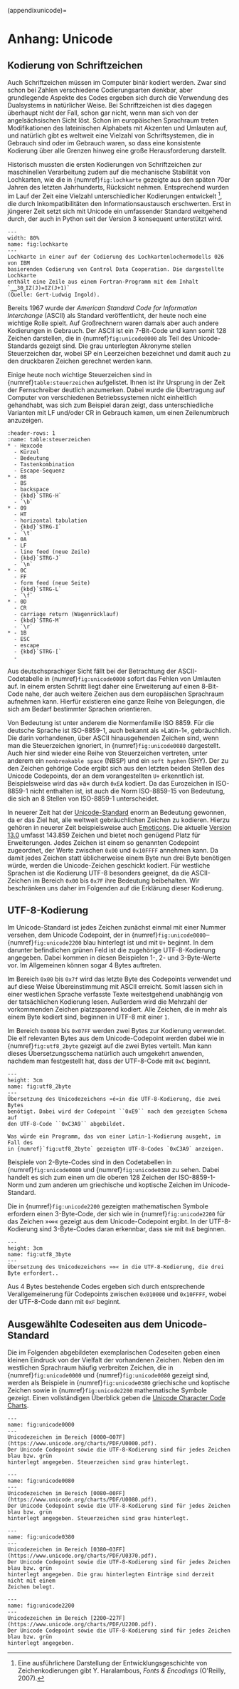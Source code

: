 (appendixunicode)=
# Anhang: Unicode

## Kodierung von Schriftzeichen

Auch Schriftzeichen müssen im Computer binär kodiert werden. Zwar sind schon
bei Zahlen verschiedene Codierungsarten denkbar, aber grundlegende Aspekte des
Codes ergeben sich durch die Verwendung des Dualsystems in natürlicher Weise.
Bei Schriftzeichen ist dies dagegen überhaupt nicht der Fall, schon gar nicht,
wenn man sich von der angelsächsischen Sicht löst. Schon im europäischen
Sprachraum treten Modifikationen des lateinischen Alphabets mit Akzenten und
Umlauten auf, und natürlich gibt es weltweit eine Vielzahl von Schriftsystemen,
die in Gebrauch sind oder im Gebrauch waren, so dass eine konsistente Kodierung
über alle Grenzen hinweg eine große Herausforderung darstellt.

Historisch mussten die ersten Kodierungen von Schriftzeichen zur maschinellen
Verarbeitung zudem auf die mechanische Stabilität von Lochkarten, wie die in
{numref}`fig:lochkarte` gezeigte aus den späten 70er Jahren des letzten
Jahrhunderts, Rücksicht nehmen. Entsprechend wurden im Lauf der Zeit eine
Vielzahl unterschiedlicher Kodierungen entwickelt [^haralambous], die durch
Inkompatibilitäten den Informationsaustausch erschwerten. Erst in jüngerer Zeit
setzt sich mit Unicode ein umfassender Standard weitgehend durch, der auch in
Python seit der Version 3 konsequent unterstützt wird.

```{figure} images/unicode/lochkarte.png
---
width: 80%
name: fig:lochkarte
---
Lochkarte in einer auf der Codierung des Lochkartenlochermodells 026 von IBM
basierenden Codierung von Control Data Cooperation. Die dargestellte Lochkarte
enthält eine Zeile aus einem Fortran-Programm mit dem Inhalt `˽˽˽30˽IZ(J)=IZ(J+1)`
(Quelle: Gert-Ludwig Ingold).
```

[^haralambous]: Eine ausführlichere Darstellung der Entwicklungsgeschichte von Zeichenkodierungen
    gibt Y. Haralambous, *Fonts & Encodings* (O'Reilly, 2007).

Bereits 1967 wurde der *American Standard Code for Information Interchange*
(ASCII) als Standard veröffentlicht, der heute noch eine wichtige Rolle spielt.
Auf Großrechnern waren damals aber auch andere Kodierungen in Gebrauch. Der
ASCII ist ein 7-Bit-Code und kann somit 128 Zeichen darstellen, die in
{numref}`fig:unicode0000` als Teil des Unicode-Standards gezeigt sind.  Die
grau unterlegten Akronyme stellen Steuerzeichen dar, wobei SP ein Leerzeichen
bezeichnet und damit auch zu den druckbaren Zeichen gerechnet werden kann.

Einige heute noch wichtige Steuerzeichen sind in {numref}`table:steuerzeichen`
aufgelistet. Ihnen ist ihr Ursprung in der Zeit der Fernschreiber deutlich
anzumerken. Dabei wurde die Übertragung auf Computer von verschiedenen 
Betriebssystemen nicht einheitlich gehandhabt, was sich zum Beispiel daran
zeigt, dass unterschiedliche Varianten mit LF und/oder CR in Gebrauch kamen,
um einen Zeilenumbruch anzuzeigen.

```{list-table} Ausgewählte Steuerzeichen im ASCII-Standard
:header-rows: 1
:name: table:steuerzeichen
* - Hexcode
  - Kürzel
  - Bedeutung
  - Tastenkombination
  - Escape-Sequenz
* - 08
  - BS
  - backspace
  - {kbd}`STRG-H`
  - `\b`
* - 09
  - HT
  - horizontal tabulation
  - {kbd}`STRG-I`
  - `\t`
* - 0A
  - LF
  - line feed (neue Zeile)
  - {kbd}`STRG-J`
  - `\n`
* - 0C
  - FF
  - form feed (neue Seite)
  - {kbd}`STRG-L`
  - `\f`
* - 0D
  - CR
  - carriage return (Wagenrücklauf)
  - {kbd}`STRG-M`
  - `\r`
* - 1B
  - ESC
  - escape
  - {kbd}`STRG-[`
  -  
```

Aus deutschsprachiger Sicht fällt bei der Betrachtung der ASCII-Codetabelle in
{numref}`fig:unicode0000` sofort das Fehlen von Umlauten auf. In einem ersten
Schritt liegt daher eine Erweiterung auf einen 8-Bit-Code nahe, der auch weitere
Zeichen aus dem europäischen Sprachraum aufnehmen kann. Hierfür existieren eine
ganze Reihe von Belegungen, die sich am Bedarf bestimmter Sprachen orientieren.

Von Bedeutung ist unter anderem die Normenfamilie ISO 8859. Für die deutsche
Sprache ist ISO-8859-1, auch bekannt als »Latin-1«, gebräuchlich. Die darin
vorhandenen, über ASCII hinausgehenden Zeichen sind, wenn man die Steuerzeichen
ignoriert, in {numref}`fig:unicode0080` dargestellt. Auch hier sind wieder
eine Reihe von Steuerzeichen vertreten, unter anderem ein `nonbreakable space`
(NBSP) und ein `soft hyphen` (SHY). Der zu den Zeichen gehörige Code ergibt
sich aus den letzten beiden Stellen des Unicode Codepoints, der an dem
vorangestellten ``U+`` erkenntlich ist.  Beispielsweise wird das »ä« durch
``0xEA`` kodiert. Da das Eurozeichen in ISO-8859-1 nicht enthalten ist, ist
auch die Norm ISO-8859-15 von Bedeutung, die sich an 8 Stellen von ISO-8859-1
unterscheidet.

In neuerer Zeit hat der [Unicode-Standard](http://www.unicode.org/) enorm an
Bedeutung gewonnen, da er das Ziel hat, alle weltweit gebräuchlichen Zeichen zu
kodieren. Hierzu gehören in neuerer Zeit beispielsweise auch
[Emoticons](https://www.unicode.org/charts/PDF/U1F600.pdf). Die aktuelle
[Version 13.0](http://www.unicode.org/versions/Unicode13.0.0/) umfasst 143.859
Zeichen und bietet noch genügend Platz für Erweiterungen. Jedes Zeichen ist
einem so genannten Codepoint zugeordnet, der Werte zwischen ``0x00`` und
``0x10FFFF`` annehmen kann. Da damit jedes Zeichen statt üblicherweise einem
Byte nun drei Byte benötigen würde, werden die Unicode-Zeichen geschickt
kodiert. Für westliche Sprachen ist die Kodierung UTF-8 besonders geeignet, da
die ASCII-Zeichen im Bereich ``0x00`` bis ``0x7F`` ihre Bedeutung beibehalten.
Wir beschränken uns daher im Folgenden auf die Erklärung dieser Kodierung.

## UTF-8-Kodierung

Im Unicode-Standard ist jedes Zeichen zunächst einmal mit einer Nummer
versehen, dem Unicode Codepoint, der in
{numref}`fig:unicode0000`‒{numref}`fig:unicode2200` blau hinterlegt ist und mit
`U+` beginnt. In dem darunter befindlichen grünen Feld ist die zugehörige
UTF-8-Kodierung angegeben. Dabei kommen in diesen Beispielen 1-, 2- und
3-Byte-Werte vor. Im Allgemeinen können sogar 4 Bytes auftreten.

Im Bereich ``0x00`` bis ``0x7f`` wird das letzte Byte des Codepoints
verwendet und auf diese Weise Übereinstimmung mit ASCII erreicht. Somit lassen
sich in einer westlichen Sprache verfasste Texte weitestgehend unabhängig von
der tatsächlichen Kodierung lesen. Außerdem wird die Mehrzahl der vorkommenden
Zeichen platzsparend kodiert. Alle Zeichen, die in mehr als einem Byte kodiert
sind, beginnen in UTF-8 mit einer `1`.

Im Bereich ``0x0080`` bis ``0x07FF`` werden zwei Bytes zur Kodierung verwendet.
Die elf relevanten Bytes aus dem Unicode-Codepoint werden dabei wie in
{numref}`fig:utf8_2byte` gezeigt auf die zwei Bytes verteilt. Man kann dieses
Übersetzungsschema natürlich auch umgekehrt anwenden, nachdem man festgestellt
hat, dass der UTF-8-Code mit `0xC` beginnt.

```{figure} images/unicode/utf8_2.png
---
height: 3cm
name: fig:utf8_2byte
---
Übersetzung des Unicodezeichens »é«in die UTF-8-Kodierung, die zwei Bytes
benötigt. Dabei wird der Codepoint ``0xE9`` nach dem gezeigten Schema auf
den UTF-8-Code ``0xC3A9`` abgebildet. 
```

```{admonition} Frage
Was würde ein Programm, das von einer Latin-1-Kodierung ausgeht, im Fall des
in {numref}`fig:utf8_2byte` gezeigten UTF-8-Codes `0xC3A9` anzeigen.
```

Beispiele von 2-Byte-Codes sind in den Codetabellen in
{numref}`fig:unicode0080` und {numref}`fig:unicode0380` zu sehen. Dabei handelt
es sich zum einen um die oberen 128 Zeichen der ISO-8859-1-Norm und zum anderen
um griechische und koptische Zeichen im Unicode-Standard.

Die in {numref}`fig:unicode2200` gezeigten mathematischen Symbole erfordern
einen 3-Byte-Code, der sich wie in {numref}`fig:unicode2200` für das Zeichen
»∞« gezeigt aus dem Unicode-Codepoint ergibt. In der UTF-8-Kodierung sind 
3-Byte-Codes daran erkennbar, dass sie mit `0xE` beginnen.

```{figure} images/unicode/utf8_3.png
---
height: 3cm
name: fig:utf8_3byte
---
Übersetzung des Unicodezeichens »∞« in die UTF-8-Kodierung, die drei Byte erfordert..
```

Aus 4 Bytes bestehende Codes ergeben sich durch entsprechende Verallgemeinerung
für Codepoints zwischen ``0x010000`` und ``0x10FFFF``, wobei der UTF-8-Code dann
mit ``0xF`` beginnt. 

## Ausgewählte Codeseiten aus dem Unicode-Standard

Die im Folgenden abgebildeten exemplarischen Codeseiten geben einen kleinen Eindruck
von der Vielfalt der vorhandenen Zeichen. Neben den im westlichen Sprachraum häufig
verbreiten Zeichen, die in {numref}`fig:unicode0000` und {numref}`fig:unicode0080` gezeigt
sind, werden als Beispiele in {numref}`fig:unicode0380` griechische und koptische Zeichen
sowie in {numref}`fig:unicode2200` mathematische Symbole gezeigt. Einen vollständigen
Überblick geben die [Unicode Character Code Charts](http://www.unicode.org/charts/).

```{figure} images/unicode/u0000.png
---
name: fig:unicode0000
---
Unicodezeichen im Bereich [0000‒007F](https://www.unicode.org/charts/PDF/U0000.pdf).
Der Unicode Codepoint sowie die UTF-8-Kodierung sind für jedes Zeichen blau bzw. grün
hinterlegt angegeben. Steuerzeichen sind grau hinterlegt. 
```

```{figure} images/unicode/u0080.png
---
name: fig:unicode0080
---
Unicodezeichen im Bereich [0080‒00FF](https://www.unicode.org/charts/PDF/U0080.pdf).
Der Unicode Codepoint sowie die UTF-8-Kodierung sind für jedes Zeichen blau bzw. grün
hinterlegt angegeben. Steuerzeichen sind grau hinterlegt. 
```

```{figure} images/unicode/u0380.png
---
name: fig:unicode0380
---
Unicodezeichen im Bereich [0380‒03FF](https://www.unicode.org/charts/PDF/U0370.pdf).
Der Unicode Codepoint sowie die UTF-8-Kodierung sind für jedes Zeichen blau bzw. grün
hinterlegt angegeben. Die grau hinterlegten Einträge sind derzeit nicht mit einem
Zeichen belegt.
```

```{figure} images/unicode/u2200.png
---
name: fig:unicode2200
---
Unicodezeichen im Bereich [2200‒227F](https://www.unicode.org/charts/PDF/U2200.pdf).
Der Unicode Codepoint sowie die UTF-8-Kodierung sind für jedes Zeichen blau bzw. grün
hinterlegt angegeben. 
```
